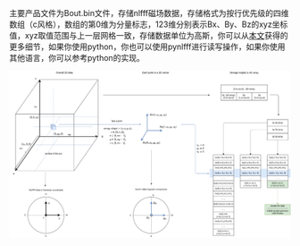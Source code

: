 
主要产品文件为Bout.bin文件，存储nlfff磁场数据，存储格式为按行优先级的四维数组（c风格），数组的第0维为分量标志，123维分别表示Bx、By、Bz的xyz坐标值，xyz取值范围与上一层网格一致，存储数据单位为高斯，你可以从[本文](https://todo.com)获得的更多细节，如果你使用python，你也可以使用pynlfff进行读写操作，如果你使用其他语言，你可以参考python的实现。

![img](img/bout.drawio.png)
